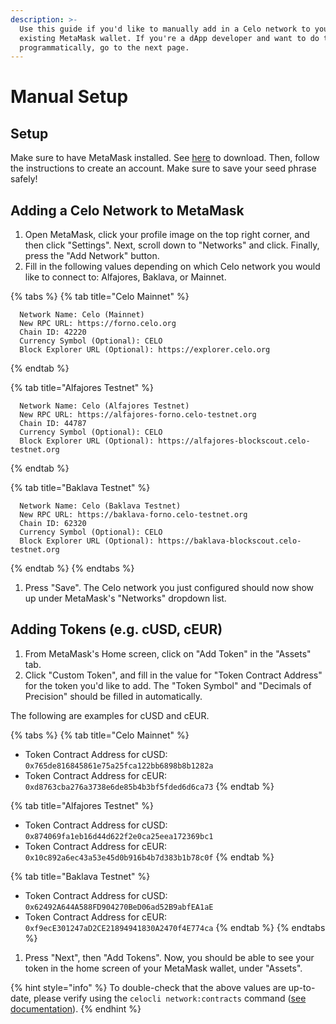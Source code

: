 ```yaml
---
description: >-
  Use this guide if you'd like to manually add in a Celo network to your
  existing MetaMask wallet. If you're a dApp developer and want to do this
  programmatically, go to the next page.
---
```


# Manual Setup

## **Setup**

Make sure to have MetaMask installed. See [here](https://metamask.io/download.html) to download. Then, follow the instructions to create an account. Make sure to save your seed phrase safely!

## **Adding a Celo Network to MetaMask**

1. Open MetaMask, click your profile image on the top right corner, and then click "Settings". Next, scroll down to "Networks" and click. Finally, press the "Add Network" button.
2. Fill in the following values depending on which Celo network you would like to connect to: Alfajores, Baklava, or Mainnet.

{% tabs %}
{% tab title="Celo Mainnet" %}
```text
  Network Name: Celo (Mainnet)
  New RPC URL: https://forno.celo.org
  Chain ID: 42220
  Currency Symbol (Optional): CELO
  Block Explorer URL (Optional): https://explorer.celo.org
```
{% endtab %}

{% tab title="Alfajores Testnet" %}
```text
  Network Name: Celo (Alfajores Testnet)
  New RPC URL: https://alfajores-forno.celo-testnet.org
  Chain ID: 44787
  Currency Symbol (Optional): CELO
  Block Explorer URL (Optional): https://alfajores-blockscout.celo-testnet.org
```
{% endtab %}

{% tab title="Baklava Testnet" %}
```text
  Network Name: Celo (Baklava Testnet)
  New RPC URL: https://baklava-forno.celo-testnet.org
  Chain ID: 62320
  Currency Symbol (Optional): CELO
  Block Explorer URL (Optional): https://baklava-blockscout.celo-testnet.org
```
{% endtab %}
{% endtabs %}

1. Press "Save". The Celo network you just configured should now show up under MetaMask's "Networks" dropdown list.

## **Adding Tokens \(e.g. cUSD, cEUR\)**

1. From MetaMask's Home screen, click on "Add Token" in the "Assets" tab.
2. Click "Custom Token", and fill in the value for "Token Contract Address" for the token you'd like to add. The "Token Symbol" and "Decimals of Precision" should be filled in automatically.

The following are examples for cUSD and cEUR.

{% tabs %}
{% tab title="Celo Mainnet" %}
* Token Contract Address for cUSD: `0x765de816845861e75a25fca122bb6898b8b1282a`
* Token Contract Address for cEUR: `0xd8763cba276a3738e6de85b4b3bf5fded6d6ca73`
{% endtab %}

{% tab title="Alfajores Testnet" %}
* Token Contract Address for cUSD: `0x874069fa1eb16d44d622f2e0ca25eea172369bc1`
* Token Contract Address for cEUR: `0x10c892a6ec43a53e45d0b916b4b7d383b1b78c0f`
{% endtab %}

{% tab title="Baklava Testnet" %}
* Token Contract Address for cUSD: `0x62492A644A588FD904270BeD06ad52B9abfEA1aE`
* Token Contract Address for cEUR: `0xf9ecE301247aD2CE21894941830A2470f4E774ca`
{% endtab %}
{% endtabs %}

1. Press "Next", then "Add Tokens". Now, you should be able to see your token in the home screen of your MetaMask wallet, under "Assets".

{% hint style="info" %}
To double-check that the above values are up-to-date, please verify using the `celocli network:contracts` command \([see documentation](https://docs.celo.org/command-line-interface/commands/network#celocli-network-contracts)\).
{% endhint %}

